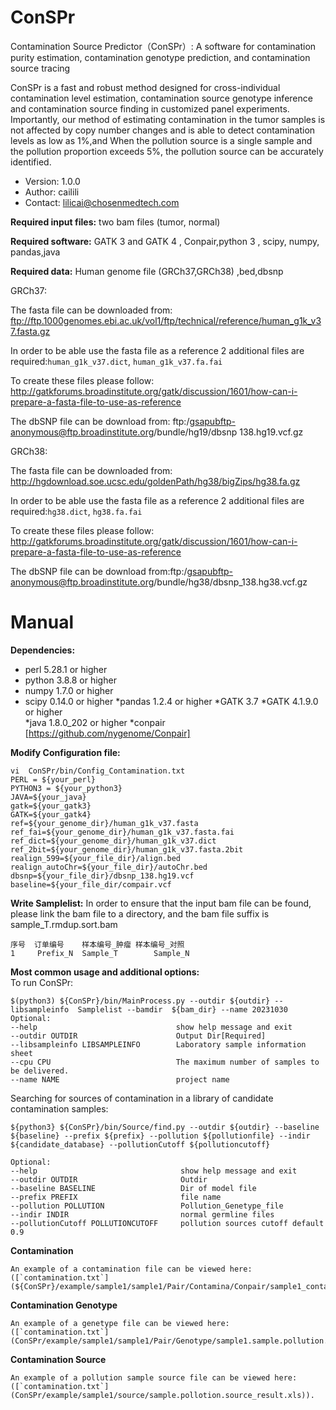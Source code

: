 # ConSPr

Contamination Source Predictor（ConSPr）: A software for contamination purity estimation, contamination genotype prediction, and contamination source tracing

ConSPr is a fast and robust method designed for cross-individual contamination level estimation, contamination source genotype inference and contamination source finding in customized panel experiments. Importantly, our method of estimating contamination in the tumor samples is not affected by copy number changes and is able to detect contamination levels as low as 1%,and When the pollution source is a single sample and the pollution proportion exceeds 5%, the pollution source can be accurately identified.

* Version: 1.0.0
* Author: cailili
* Contact: lilicai@chosenmedtech.com

**Required input files:** two bam files (tumor, normal)

**Required software:** GATK 3 and GATK 4 , Conpair,python 3 , scipy, numpy, pandas,java

**Required data:** Human genome file (GRCh37,GRCh38) ,bed,dbsnp


GRCh37:

The fasta file can be downloaded from: ftp://ftp.1000genomes.ebi.ac.uk/vol1/ftp/technical/reference/human_g1k_v37.fasta.gz  

In order to be able use the fasta file as a reference 2 additional files are required:`human_g1k_v37.dict`, `human_g1k_v37.fa.fai`  

To create these files please follow: http://gatkforums.broadinstitute.org/gatk/discussion/1601/how-can-i-prepare-a-fasta-file-to-use-as-reference

The dbSNP file can be download from:
ftp:/gsapubftp-anonymous@ftp.broadinstitute.org/bundle/hg19/dbsnp 138.hg19.vcf.gz

GRCh38:

The fasta file can be downloaded from: http://hgdownload.soe.ucsc.edu/goldenPath/hg38/bigZips/hg38.fa.gz

In order to be able use the fasta file as a reference 2 additional files are required:`hg38.dict`, `hg38.fa.fai`

To create these files please follow: http://gatkforums.broadinstitute.org/gatk/discussion/1601/how-can-i-prepare-a-fasta-file-to-use-as-reference

The dbSNP file can be download from:ftp:/gsapubftp-anonymous@ftp.broadinstitute.org/bundle/hg38/dbsnp_138.hg38.vcf.gz

# Manual

**Dependencies:**
* perl 5.28.1 or higher
* python 3.8.8 or higher
* numpy 1.7.0 or higher 
* scipy 0.14.0 or higher 
*pandas 1.2.4 or higher
*GATK 3.7
*GATK 4.1.9.0 or higher  
*java 1.8.0_202 or higher
*conpair  [https://github.com/nygenome/Conpair]

**Modify Configuration file:**
```
vi  ConSPr/bin/Config_Contamination.txt
PERL = ${your_perl}
PYTHON3 = ${your_python3}
JAVA=${your_java}
gatk=${your_gatk3}
GATK=${your_gatk4}
ref=${your_genome_dir}/human_g1k_v37.fasta
ref_fai=${your_genome_dir}/human_g1k_v37.fasta.fai
ref_dict=${your_genome_dir}/human_g1k_v37.dict
ref_2bit=${your_genome_dir}/human_g1k_v37.fasta.2bit
realign_599=${your_file_dir}/align.bed
realign_autoChr=${your_file_dir}/autoChr.bed
dbsnp=${your_file_dir}/dbsnp_138.hg19.vcf
baseline=${your_file_dir/compair.vcf
```

**Write Samplelist:**
In order to ensure that the input bam file can be found, please link the bam file to a directory, and the bam file suffix is sample_T.rmdup.sort.bam
```
序号  订单编号	样本编号_肿瘤	样本编号_对照
1     Prefix_N  Sample_T        Sample_N
```


**Most common usage and additional options:**   
To run ConSPr:
```
$(python3) ${ConSPr}/bin/MainProcess.py --outdir ${outdir} --libsampleinfo  Samplelist --bamdir  ${bam_dir} --name 20231030
Optional:
--help                               show help message and exit
--outdir OUTDIR                      Output Dir[Required]
--libsampleinfo LIBSAMPLEINFO        Laboratory sample information sheet
--cpu CPU                            The maximum number of samples to be delivered.
--name NAME                          project name

```

Searching for sources of contamination in a library of candidate contamination samples:

```  
${python3} ${ConSPr}/bin/Source/find.py --outdir ${outdir} --baseline ${baseline} --prefix ${prefix} --pollution ${pollutionfile} --indir ${candidate_database} --pollutionCutoff ${pollutioncutoff}

Optional:
--help                                show help message and exit
--outdir OUTDIR                       Outdir
--baseline BASELINE                   Dir of model file 
--prefix PREFIX                       file name
--pollution POLLUTION                 Pollution_Genetype_file
--indir INDIR                         normal germline files
--pollutionCutoff POLLUTIONCUTOFF     pollution sources cutoff default 0.9 
```  

**Contamination**  
```
An example of a contamination file can be viewed here: ([`contamination.txt`](${ConSPr}/example/sample1/sample1/Pair/Contamina/Conpair/sample1_contamination.stat.xls)). 
```

**Contamination Genotype**
```
An example of a genetype file can be viewed here: ([`contamination.txt`](ConSPr/example/sample1/sample1/Pair/Genotype/sample1.sample.pollution.change.genetype.xls)).
```

**Contamination Source**
```
An example of a pollution sample source file can be viewed here: ([`contamination.txt`](ConSPr/example/sample1/source/sample.pollotion.source_result.xls)).
```



